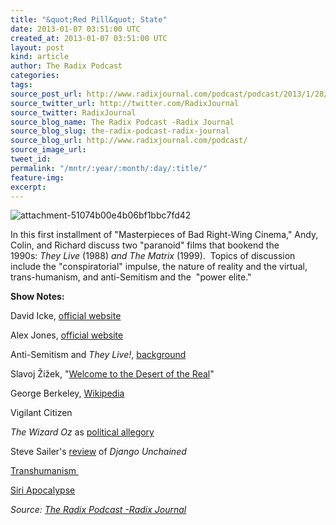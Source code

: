```yaml
---
title: "&quot;Red Pill&quot; State"
date: 2013-01-07 03:51:00 UTC
created_at: 2013-01-07 03:51:00 UTC
layout: post
kind: article
author: The Radix Podcast
categories: 
tags: 
source_post_url: http://www.radixjournal.com/podcast/podcast/2013/1/28/t31y2c5enfj7cu7d2r2tfocqisu1lv
source_twitter_url: http://twitter.com/RadixJournal
source_twitter: RadixJournal
source_blog_name: The Radix Podcast -Radix Journal
source_blog_slug: the-radix-podcast-radix-journal
source_blog_url: http://www.radixjournal.com/podcast/
source_image_url: 
tweet_id: 
permalink: "/mntr/:year/:month/:day/:title/"
feature-img: 
excerpt: 
---
```

<img class="thumb-image" alt="attachment-51074b00e4b06bf1bbc7fd42" src="https://static1.squarespace.com/static/51c946cde4b0f05142538988/5298e223e4b008c3d680f470/5298e281e4b008c3d680f86e/1385751285947/WhatifCats.jpg?format=1000w">
          
        

        

      
    
    
  






<p>In this first installment of "Masterpieces of Bad Right-Wing Cinema," Andy, Colin, and Richard discuss two "paranoid" films that bookend the 1990s: <em>They Live </em>(1988) <em>and </em><em>The Matrix </em>(1999).  Topics of discussion include the "conspiratorial" impulse, the nature of reality and the virtual, trans-humanism, and anti-Semitism and the  "power elite."</p><p><strong>Show Notes: </strong></p><p>David Icke, <a href="http://www.davidicke.com/">official website</a></p><p>Alex Jones, <a href="http://www.infowars.com/">official website</a></p><p>Anti-Semitism and <em>They Live!</em>, <a href="http://www.counter-currents.com/2011/09/they-live/">background</a></p><p>Slavoj Žižek, "<a href="http://www.egs.edu/faculty/slavoj-zizek/articles/welcome-to-the-desert-of-the-real/">Welcome to the Desert of the Real</a>"  </p><p>George Berkeley, <a href="http://en.wikipedia.org/wiki/George_Berkeley">Wikipedia</a></p><p>Vigilant Citizen</p><p><em>The Wizard Oz</em> as <a href="http://en.wikipedia.org/wiki/Political_interpretations_of_The_Wonderful_Wizard_of_Oz">political allegory</a></p><p>Steve Sailer's <a href="http://takimag.com/article/tarantino_explained_steve_sailer#axzz2GpBCBfdi">review</a> of <em>Django Unchained</em></p><p><a href="http://en.wikipedia.org/wiki/Transhumanism">Transhumanism </a></p><p><a href="http://www.youtube.com/watch?v=4KGSi0AoJYs">Siri Apocalypse</a></p><div class="">
    <i>Source: <a href="http://www.radixjournal.com/podcast/">The Radix Podcast -Radix Journal</a></i>
</div>
